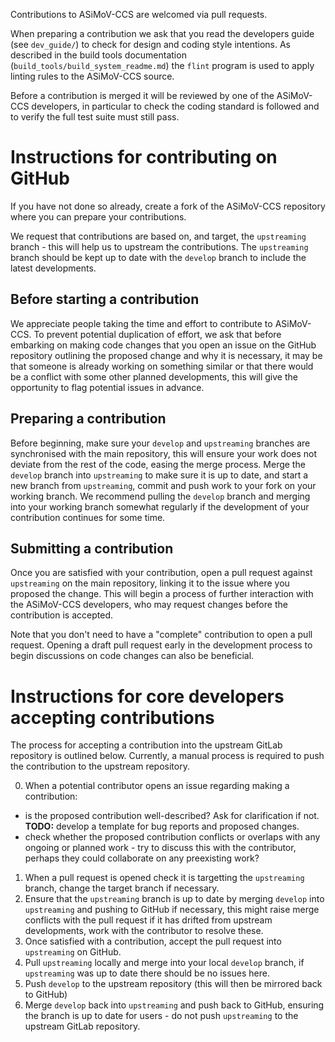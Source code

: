 Contributions to ASiMoV-CCS are welcomed via pull requests.

When preparing a contribution we ask that you read the developers guide (see `dev_guide/`) to check for design and coding style intentions.
As described in the build tools documentation (`build_tools/build_system_readme.md`) the `flint` program is used to apply linting rules to the ASiMoV-CCS source.

Before a contribution is merged it will be reviewed by one of the ASiMoV-CCS developers, in particular to check the coding standard is followed and to verify the full test suite must still pass.

# Instructions for contributing on GitHub

If you have not done so already, create a fork of the ASiMoV-CCS repository where you can prepare your contributions.

We request that contributions are based on, and target, the `upstreaming` branch - this will help us
to upstream the contributions.
The `upstreaming` branch should be kept up to date with the `develop` branch to include the latest developments.

## Before starting a contribution

We appreciate people taking the time and effort to contribute to ASiMoV-CCS.
To prevent potential duplication of effort, we ask that before embarking on making code changes that you open an issue
on the GitHub repository outlining the proposed change and why it is necessary, it may be that someone is already
working on something similar or that there would be a conflict with some other planned developments, this will give the
opportunity to flag potential issues in advance.

## Preparing a contribution

Before beginning, make sure your `develop` and `upstreaming` branches are synchronised with the main repository, this
will ensure your work does not deviate from the rest of the code, easing the merge process.
Merge the `develop` branch into `upstreaming` to make sure it is up to date, and start a new branch from `upstreaming`,
commit and push work to your fork on your working branch.
We recommend pulling the `develop` branch and merging into your working branch somewhat regularly if the development of
your contribution continues for some time.

## Submitting a contribution

Once you are satisfied with your contribution, open a pull request against `upstreaming` on the main repository, linking
it to the issue where you proposed the change.
This will begin a process of further interaction with the ASiMoV-CCS developers, who may request changes before the
contribution is accepted.

Note that you don't need to have a "complete" contribution to open a pull request.
Opening a draft pull request early in the development process to begin discussions on code changes can also be beneficial.

# Instructions for core developers accepting contributions

The process for accepting a contribution into the upstream GitLab repository is outlined below.
Currently, a manual process is required to push the contribution to the upstream repository.

0. When a potential contributor opens an issue regarding making a contribution:
- is the proposed contribution well-described? Ask for clarification if not. **TODO:** develop a template for bug reports and proposed changes.
- check whether the proposed contribution conflicts or overlaps with any ongoing or planned work - try to discuss this with the contributor, perhaps they could collaborate on any preexisting work?
1. When a pull request is opened check it is targetting the `upstreaming` branch, change the target branch if necessary.
2. Ensure that the `upstreaming` branch is up to date by merging `develop` into `upstreaming` and pushing to GitHub if 
necessary, this might raise merge conflicts with the pull request if it has drifted from upstream developments, work
with the contributor to resolve these.
3. Once satisfied with a contribution, accept the pull request into `upstreaming` on GitHub.
4. Pull `upstreaming` locally and merge into your local `develop` branch, if `upstreaming` was up to date there should
be no issues here.
5. Push `develop` to the upstream repository (this will then be mirrored back to GitHub)
6. Merge `develop` back into `upstreaming` and push back to GitHub, ensuring the branch is up to date for users - do
not push `upstreaming` to the upstream GitLab repository.
